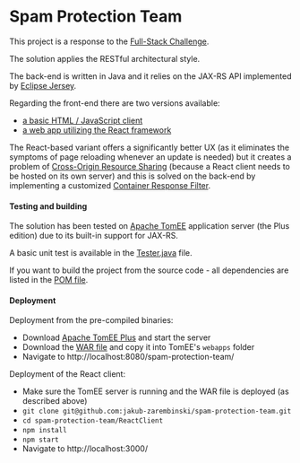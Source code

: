 # Spam Protection Team

This project is a response to the [Full-Stack Challenge](https://github.com/morkro/coding-challenge).

The solution applies the RESTful architectural style.

The back-end is written in Java and it relies on the JAX-RS API implemented by [Eclipse Jersey](https://eclipse-ee4j.github.io/jersey/).

Regarding the front-end there are two versions available:
* [a basic HTML / JavaScript client](https://github.com/jakub-zarembinski/spam-protection-team/blob/master/WebContent/index.html)
* [a web app utilizing the React framework](https://github.com/jakub-zarembinski/spam-protection-team/tree/master/ReactClient)

The React-based variant offers a significantly better UX (as it eliminates the symptoms of page reloading whenever an update is needed) but it creates a problem of [Cross-Origin Resource Sharing](https://developer.mozilla.org/en-US/docs/Web/HTTP/CORS) (because a React client needs to be hosted on its own server) and this is solved on the back-end by implementing a customized [Container Response Filter](https://github.com/jakub-zarembinski/spam-protection-team/blob/master/src/ai/sygnet/spt/CORSFilter.java).

#### Testing and building

The solution has been tested on [Apache TomEE](https://tomee.apache.org/) application server (the Plus edition) due to its built-in support for JAX-RS.

A basic unit test is available in the [Tester.java](https://github.com/jakub-zarembinski/spam-protection-team/blob/master/test/ai/sygnet/spt/Tester.java) file.

If you want to build the project from the source code - all dependencies are listed in the [POM file](https://github.com/jakub-zarembinski/spam-protection-team/blob/master/pom.xml).

#### Deployment

Deployment from the pre-compiled binaries:

* Download [Apache TomEE Plus](https://tomee.apache.org/download-ng.html) and start the server
* Download the [WAR file](https://github.com/jakub-zarembinski/spam-protection-team/blob/master/bin/spam-protection-team.war) and copy it into TomEE's `webapps` folder
* Navigate to http://localhost:8080/spam-protection-team/

Deployment of the React client:
* Make sure the TomEE server is running and the WAR file is deployed (as described above)
* `git clone git@github.com:jakub-zarembinski/spam-protection-team.git`
* `cd spam-protection-team/ReactClient`
* `npm install`
* `npm start`
* Navigate to http://localhost:3000/